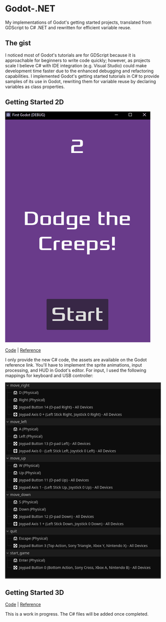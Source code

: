 # Godot-.NET
My implementations of Godot's getting started projects, translated from GDScript to C# .NET and rewritten for efficient variable reuse. 

## The gist
I noticed most of Godot's tutorials are for GDScript because it is approachable for beginners to write code quickly; however, as projects scale I believe C# with IDE integration (e.g. Visual Studio) could make development time faster due to the enhanced debugging and refactoring capabilities. I implemented Godot's getting started tutorials in C# to provide samples of its use in Godot, rewriting them for variable reuse by declaring variables as class properties.

## Getting Started 2D

<img src="screenshots/GD_2D.gif">

<a href="https://github.com/nicholaswile/Godot-.NET/tree/main/2d/src">Code</a> | <a href = "https://docs.godotengine.org/en/stable/getting_started/first_2d_game/index.html">Reference</a>

I only provide the new C# code, the assets are available on the Godot reference link. You'll have to implement the sprite animations, input processing, and HUD in Godot's editor. For input, I used the following mappings for keyboard and USB controller:

<img src="screenshots/GD_2D_input.png">


## Getting Started 3D
<a href="#">Code</a> | <a href = "https://docs.godotengine.org/en/stable/getting_started/first_3d_game/">Reference</a>

This is a work in progress. The C# files will be added once completed.
